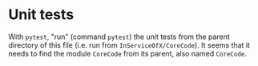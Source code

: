 # Unit tests

With `pytest`, "run" (command `pytest`) the unit tests from the parent directory of this file (i.e. run from `InServiceOfX/CoreCode`). It seems that it needs to find the module `CoreCode` from its parent, also named `CoreCode`.